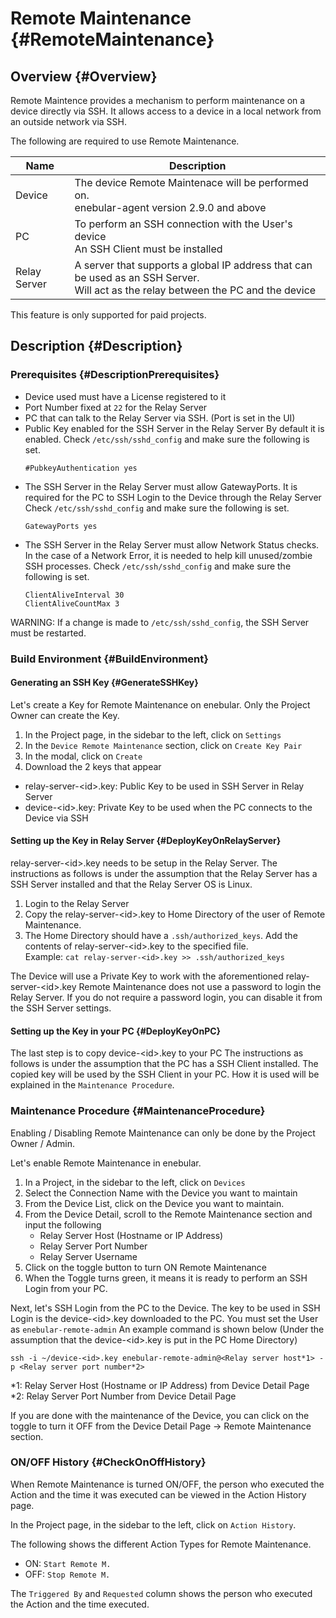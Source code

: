# Remote Maintenance {#RemoteMaintenance}

## Overview {#Overview}

Remote Maintence provides a mechanism to perform maintenance on a device directly via SSH. It allows access to a device in a local network from an outside network via SSH.

The following are required to use Remote Maintenance.

| Name | Description |
| --- | --- |
| Device | The device Remote Maintenace will be performed on. <br/>enebular-agent version 2.9.0 and above |
| PC | To perform an SSH connection with the User's device<br/>An SSH Client must be installed |
| Relay Server | A server that supports a global IP address that can be used as an SSH Server. <br/>Will act as the relay between the PC and the device |

This feature is only supported for paid projects.

## Description {#Description}

### Prerequisites {#DescriptionPrerequisites}

* Device used must have a License registered to it
* Port Number fixed at `22` for the Relay Server
* PC that can talk to the Relay Server via SSH. (Port is set in the UI)
* Public Key enabled for the SSH Server in the Relay Server
  By default it is enabled. Check `/etc/ssh/sshd_config` and make sure the following is set.
  ```
  #PubkeyAuthentication yes
  ```
* The SSH Server in the Relay Server must allow GatewayPorts.
  It is required for the PC to SSH Login to the Device through the Relay Server
  Check `/etc/ssh/sshd_config` and make sure the following is set.
  ```
  GatewayPorts yes
  ```
* The SSH Server in the Relay Server must allow Network Status checks.
  In the case of a Network Error, it is needed to help kill unused/zombie SSH processes.
  Check `/etc/ssh/sshd_config` and make sure the following is set.
  ```
  ClientAliveInterval 30
  ClientAliveCountMax 3
  ```
WARNING: If a change is made to `/etc/ssh/sshd_config`, the SSH Server must be restarted.

### Build Environment {#BuildEnvironment}

#### Generating an SSH Key {#GenerateSSHKey}

Let's create a Key for Remote Maintenance on enebular. Only the Project Owner can create the Key.

1. In the Project page, in the sidebar to the left, click on `Settings`
1. In the `Device Remote Maintenance` section, click on `Create Key Pair`
1. In the modal, click on `Create`
1. Download the 2 keys that appear
* relay-server-&lt;id&gt;.key: Public Key to be used in SSH Server in Relay Server
* device-&lt;id&gt;.key: Private Key to be used when the PC connects to the Device via SSH

#### Setting up the Key in Relay Server {#DeployKeyOnRelayServer}

relay-server-&lt;id&gt;.key needs to be setup in the Relay Server.
The instructions as follows is under the assumption that the Relay Server has a SSH Server installed and that the Relay Server OS is Linux.

1. Login to the Relay Server
1. Copy the relay-server-&lt;id&gt;.key to Home Directory of the user of Remote Maintenance.
1. The Home Directory should have a `.ssh/authorized_keys`. Add the contents of relay-server-&lt;id&gt;.key to the specified file.  
  Example: `cat relay-server-<id>.key >> .ssh/authorized_keys`

The Device will use a Private Key to work with the aforementioned relay-server-&lt;id&gt;.key
Remote Maintenance does not use a password to login the Relay Server. If you do not require a password login, you can disable it from the SSH Server settings.

#### Setting up the Key in your PC {#DeployKeyOnPC}

The last step is to copy device-&lt;id&gt;.key to your PC
The instructions as follows is under the assumption that the PC has a SSH Client installed. The copied key will be used by the SSH Client in your PC. How it is used will be explained in the `Maintenance Procedure`.

### Maintenance Procedure {#MaintenanceProcedure}

Enabling / Disabling Remote Maintenance can only be done by the Project Owner / Admin.

Let's enable Remote Maintenance in enebular.

1. In a Project, in the sidebar to the left, click on `Devices`
1. Select the Connection Name with the Device you want to maintain
1. From the Device List, click on the Device you want to maintain.
1. From the Device Detail, scroll to the Remote Maintenance section and input the following
    * Relay Server Host (Hostname or IP Address)
    * Relay Server Port Number  
    * Relay Server Username  
1. Click on the toggle button to turn ON Remote Maintenance
1. When the Toggle turns green, it means it is ready to perform an SSH Login from your PC.

Next, let's SSH Login from the PC to the Device.
The key to be used in SSH Login is the device-&lt;id&gt;.key downloaded to the PC.
You must set the User as `enebular-remote-admin`
An example command is shown below (Under the assumption that the device-&lt;id&gt;.key is put in the PC Home Directory)

```
ssh -i ~/device-<id>.key enebular-remote-admin@<Relay server host*1> -p <Relay server port number*2>
```
\*1: Relay Server Host (Hostname or IP Address) from Device Detail Page  
\*2: Relay Server Port Number from Device Detail Page

If you are done with the maintenance of the Device, you can click on the toggle to turn it OFF from the Device Detail Page -> Remote Maintenance section.

### ON/OFF History {#CheckOnOffHistory}

When Remote Maintenance is turned ON/OFF, the person who executed the Action and the time it was executed can be viewed in the Action History page.

In the Project page, in the sidebar to the left, click on `Action History`.

The following shows the different Action Types for Remote Maintenance.

* ON: `Start Remote M.`
* OFF: `Stop Remote M.`

The `Triggered By` and `Requested` column shows the person who executed the Action and the time executed.
